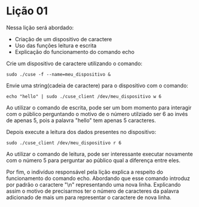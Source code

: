 # Lição 01 

Nessa lição será abordado:
- Criação de um dispositivo de caractere
- Uso das funções leitura e escrita
- Explicação do funcionamento do comando echo

Crie um dispositivo de caractere utilizando o comando:
```
sudo ./cuse -f --name=meu_dispositivo &
```

Envie uma string(cadeia de caractere) para o dispositivo com o comando:
```
echo "hello" | sudo ./cuse_client /dev/meu_dispositivo w 6
```

Ao utilizar o comando de escrita, pode ser um bom momento para interagir com o público perguntando o motivo de o número utilziado ser 6 ao invés de apenas 5, pois a palavra "hello" tem apenas 5 caracteres.

Depois execute a leitura dos dados presentes no dispositivo:
```
sudo ./cuse_client /dev/meu_dispositivo r 6
```

Ao utilizar o comando de leitura, pode ser interessante executar novamente com o número 5 para perguntar ao público qual a diferença entre eles.

Por fim, o indivíduo responsável pela lição explica a respeito do funcionamento do comando echo. Abordando que esse comando introduz por padrão o caractere "\n" representando uma nova linha. Explicando assim o motivo de precisarmos ter o número de caracteres da palavra adicionado de mais um para representar o caractere de nova linha.
